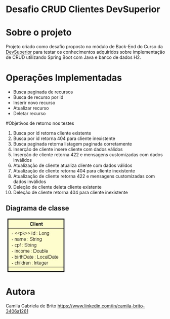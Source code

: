 # Desafio CRUD Clientes DevSuperior

# Sobre o projeto
Projeto criado como desafio proposto no módulo de Back-End do Curso da [DevSuperior](https://devsuperior.com "Site da DevSuperior") para testar os conhecimentos adquiridos sobre implementação de CRUD utilizando Spring Boot com Java e banco de dados H2.

# Operações Implementadas

- Busca paginada de recursos
- Busca de recurso por id
- Inserir novo recurso
- Atualizar recurso
- Deletar recurso

#Objetivos de retorno nos testes

1. Busca por id retorna cliente existente
2. Busca por id retorna 404 para cliente inexistente
3. Busca paginada retorna listagem paginada corretamente
4. Inserção de cliente insere cliente com dados válidos
5. Inserção de cliente retorna 422 e mensagens customizadas com dados inválidos
6. Atualização de cliente atualiza cliente com dados válidos
7. Atualização de cliente retorna 404 para cliente inexistente
8. Atualização de cliente retorna 422 e mensagens customizadas com dados inválidos
9. Deleção de cliente deleta cliente existente
10. Deleção de cliente retorna 404 para cliente inexistente


## Diagrama de classe
![Diagrama de classe](https://github.com/camilagbrito/Desafio-Crud-Clients/blob/main/assets/Diagrama%20cliente.jpg)

# Autora

Camila Gabriela de Brito
https://www.linkedin.com/in/camila-brito-3406a1261
